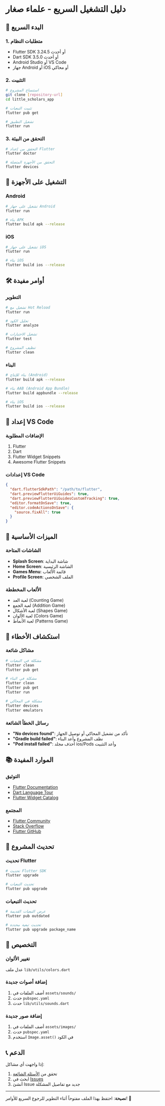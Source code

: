 # دليل التشغيل السريع - علماء صغار

## 🚀 البدء السريع

### 1. متطلبات النظام
- Flutter SDK 3.24.5 أو أحدث
- Dart SDK 3.5.0 أو أحدث
- Android Studio أو VS Code
- جهاز Android أو iOS أو محاكي

### 2. التثبيت
```bash
# استنساخ المشروع
git clone [repository-url]
cd little_scholars_app

# تثبيت التبعيات
flutter pub get

# تشغيل التطبيق
flutter run
```

### 3. التحقق من البيئة
```bash
# التحقق من إعداد Flutter
flutter doctor

# التحقق من الأجهزة المتصلة
flutter devices
```

## 📱 التشغيل على الأجهزة

### Android
```bash
# تشغيل على جهاز Android
flutter run

# بناء APK
flutter build apk --release
```

### iOS
```bash
# تشغيل على جهاز iOS
flutter run

# بناء iOS
flutter build ios --release
```

## 🛠 أوامر مفيدة

### التطوير
```bash
# تشغيل مع Hot Reload
flutter run

# تحليل الكود
flutter analyze

# تشغيل الاختبارات
flutter test

# تنظيف المشروع
flutter clean
```

### البناء
```bash
# بناء للإنتاج (Android)
flutter build apk --release

# بناء AAB (Android App Bundle)
flutter build appbundle --release

# بناء iOS
flutter build ios --release
```

## 🔧 إعداد VS Code

### الإضافات المطلوبة
1. Flutter
2. Dart
3. Flutter Widget Snippets
4. Awesome Flutter Snippets

### إعدادات VS Code
```json
{
  "dart.flutterSdkPath": "/path/to/flutter",
  "dart.previewFlutterUiGuides": true,
  "dart.previewFlutterUiGuidesCustomTracking": true,
  "editor.formatOnSave": true,
  "editor.codeActionsOnSave": {
    "source.fixAll": true
  }
}
```

## 🎯 الميزات الأساسية

### الشاشات المتاحة
- **Splash Screen**: شاشة البداية
- **Home Screen**: الشاشة الرئيسية
- **Games Menu**: قائمة الألعاب
- **Profile Screen**: الملف الشخصي

### الألعاب المخططة
- لعبة العد (Counting Game)
- لعبة الجمع (Addition Game)
- لعبة الأشكال (Shapes Game)
- لعبة الألوان (Colors Game)
- لعبة الأنماط (Patterns Game)

## 🐛 استكشاف الأخطاء

### مشاكل شائعة
```bash
# مشكلة في التبعيات
flutter clean
flutter pub get

# مشكلة في البناء
flutter clean
flutter pub get
flutter run

# مشكلة في المحاكي
flutter devices
flutter emulators
```

### رسائل الخطأ الشائعة
- **"No devices found"**: تأكد من تشغيل المحاكي أو توصيل الجهاز
- **"Gradle build failed"**: نظف المشروع وأعد البناء
- **"Pod install failed"**: احذف مجلد ios/Pods وأعد التثبيت

## 📚 الموارد المفيدة

### التوثيق
- [Flutter Documentation](https://flutter.dev/docs)
- [Dart Language Tour](https://dart.dev/guides/language/language-tour)
- [Flutter Widget Catalog](https://flutter.dev/docs/development/ui/widgets)

### المجتمع
- [Flutter Community](https://flutter.dev/community)
- [Stack Overflow](https://stackoverflow.com/questions/tagged/flutter)
- [Flutter GitHub](https://github.com/flutter/flutter)

## 🔄 تحديث المشروع

### تحديث Flutter
```bash
# تحديث Flutter SDK
flutter upgrade

# تحديث التبعيات
flutter pub upgrade
```

### تحديث التبعيات
```bash
# عرض التبعيات القديمة
flutter pub outdated

# تحديث تبعية محددة
flutter pub upgrade package_name
```

## 🎨 التخصيص

### تغيير الألوان
عدل ملف `lib/utils/colors.dart`

### إضافة أصوات جديدة
1. أضف الملفات في `assets/sounds/`
2. حدث `pubspec.yaml`
3. حدث `lib/utils/sounds.dart`

### إضافة صور جديدة
1. أضف الملفات في `assets/images/`
2. حدث `pubspec.yaml`
3. استخدم `Image.asset()` في الكود

## 📞 الدعم

إذا واجهت أي مشاكل:
1. تحقق من [الأسئلة الشائعة](FAQ.md)
2. ابحث في [Issues](https://github.com/project/issues)
3. أنشئ Issue جديد مع تفاصيل المشكلة

---

**نصيحة**: احتفظ بهذا الملف مفتوحاً أثناء التطوير للرجوع السريع للأوامر! 🚀

